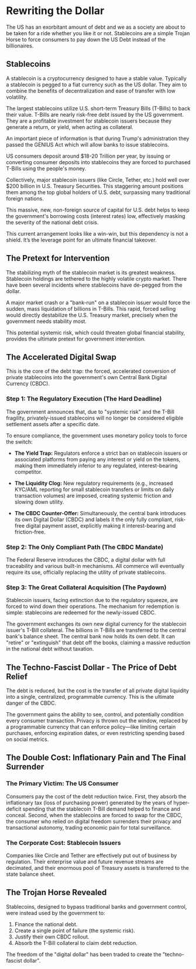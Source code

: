 # Rewriting the Dollar

The US has an exorbitant amount of debt and we as a society are about to be taken for a ride whether you like it or not. Stablecoins are a simple Trojan Horse to force consumers to pay down the US Debt instead of the billionaires.

## Stablecoins

A stablecoin is a cryptocurrency designed to have a stable value. Typically a stablecoin is pegged to a fiat currency such as the US dollar. They aim to combine the benefits of decentralization and ease of transfer with low volatility.

The largest stablecoins utilize U.S. short-term Treasury Bills (T-Bills) to back their value. T-Bills are nearly risk-free debt issued by the US government. They are a profitable investment for stablecoin issuers because they generate a return, or yield, when acting as collateral.

An important piece of information is that during Trump's administration they passed the GENIUS Act which will allow banks to issue stablecoins.

US consumers deposit around $18-20 Trillion per year, by issuing or converting consumer deposits into stablecoins they are forced to purchased T-Bills using the people's money.

Collectively, major stablecoin issuers (like Circle, Tether, etc.) hold well over $200 billion in U.S. Treasury Securities. This staggering amount positions them among the top global holders of U.S. debt, surpassing many traditional foreign nations.

This massive, new, non-foreign source of capital for U.S. debt helps to keep the government's borrowing costs (interest rates) low, effectively masking the severity of the national debt crisis.

This current arrangement looks like a win-win, but this dependency is not a shield. It’s the leverage point for an ultimate financial takeover.

## The Pretext for Intervention

The stabilizing myth of the stablecoin market is its greatest weakness. Stablecoin holdings are tethered to the highly volatile crypto market. There have been several incidents where stablecoins have de-pegged from the dollar.

A major market crash or a "bank-run" on a stablecoin issuer would force the sudden, mass liquidation of billions in T-Bills. This rapid, forced selling would directly destabilize the U.S. Treasury market, precisely when the government needs stability most.

This potential systemic risk, which could threaten global financial stability, provides the ultimate pretext for government intervention.

## The Accelerated Digital Swap

This is the core of the debt trap: the forced, accelerated conversion of private stablecoins into the government's own Central Bank Digital Currency (CBDC).

### Step 1: The Regulatory Execution (The Hard Deadline)

The government announces that, due to "systemic risk" and the T-Bill fragility, privately-issued stablecoins will no longer be considered eligible settlement assets after a specific date.

To ensure compliance, the government uses monetary policy tools to force the switch:

- **The Yield Trap:** Regulators enforce a strict ban on stablecoin issuers or associated platforms from paying any interest or yield on the tokens, making them immediately inferior to any regulated, interest-bearing competitor.

- **The Liquidity Clog:** New regulatory requirements (e.g., increased KYC/AML reporting for small stablecoin transfers or limits on daily transaction volumes) are imposed, creating systemic friction and slowing down utility.

- **The CBDC Counter-Offer:** Simultaneously, the central bank introduces its own Digital Dollar (CBDC) and labels it the only fully compliant, risk-free digital payment asset, explicitly making it interest-bearing and friction-free.

### Step 2: The Only Compliant Path (The CBDC Mandate)

The Federal Reserve introduces the CBDC, a digital dollar with full traceability and various built-in mechanisms. All commerce will eventually require its use, officially replacing the utility of private stablecoins.

### Step 3: The Great Collateral Acquisition (The Paydown)

Stablecoin issuers, facing extinction due to the regulatory squeeze, are forced to wind down their operations. The mechanism for redemption is simple: stablecoins are redeemed for the newly-issued CBDC.

The government exchanges its own new digital currency for the stablecoin issuer's T-Bill collateral. The billions in T-Bills are transferred to the central bank's balance sheet. The central bank now holds its own debt. It can "retire" or "extinguish" that debt off the books, claiming a massive reduction in the national debt without taxation.

## The Techno-Fascist Dollar - The Price of Debt Relief

The debt is reduced, but the cost is the transfer of all private digital liquidity into a single, centralized, programmable currency. This is the ultimate danger of the CBDC.

The government gains the ability to see, control, and potentially condition every consumer transaction. Privacy is thrown out the window, replaced by a programmable currency that can enforce policy—like limiting certain purchases, enforcing expiration dates, or even restricting spending based on social metrics.

## The Double Cost: Inflationary Pain and The Final Surrender

### The Primary Victim: The US Consumer

Consumers pay the cost of the debt reduction twice. First, they absorb the inflationary tax (loss of purchasing power) generated by the years of hyper-deficit spending that the stablecoin T-Bill demand helped to finance and conceal. Second, when the stablecoins are forced to swap for the CBDC, the consumer who relied on digital freedom surrenders their privacy and transactional autonomy, trading economic pain for total surveillance.

### The Corporate Cost: Stablecoin Issuers

Companies like Circle and Tether are effectively put out of business by regulation. Their enterprise value and future revenue streams are decimated, and their enormous pool of Treasury assets is transferred to the state balance sheet.

## The Trojan Horse Revealed

Stablecoins, designed to bypass traditional banks and government control, were instead used by the government to:

1. Finance the national debt.
2. Create a single point of failure (the systemic risk).
3. Justify their own CBDC rollout.
4. Absorb the T-Bill collateral to claim debt reduction.

The freedom of the "digital dollar" has been traded to create the "techno-fascist dollar".
